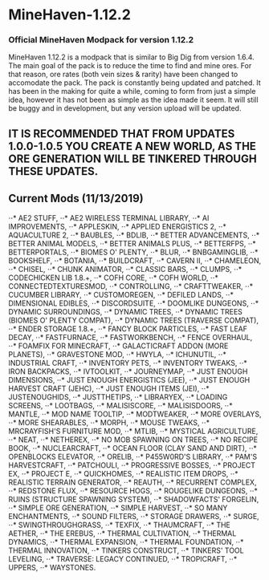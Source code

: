 # MineHaven-1.12.2
### Official MineHaven Modpack for version 1.12.2

MineHaven 1.12.2 is a modpack that is similar to Big Dig from version 1.6.4. The main goal of the pack is to reduce the time to find and mine ores.
For that reason, ore rates (both vein sizes & rarity) have been changed to accomodate the pack. The pack is constantly being updated and patched. It has been in the making for quite a while, coming to form from just a simple idea, however it has not been as simple as the idea made it seem. It will still be buggy and in development, but any version upload will be updated. 

## IT IS RECOMMENDED THAT FROM UPDATES 1.0.0-1.0.5 YOU CREATE A NEW WORLD, AS THE ORE GENERATION WILL BE TINKERED THROUGH THESE UPDATES.

## Current Mods (11/13/2019)
⋅⋅* AE2 STUFF,
⋅⋅* AE2 WIRELESS TERMINAL LIBRARY,
⋅⋅* AI IMPROVEMENTS,
⋅⋅* APPLESKIN,
⋅⋅* APPLIED ENERGISTICS 2,
⋅⋅* AQUACULTURE 2,
⋅⋅* BAUBLES,
⋅⋅* BDLIB,
⋅⋅* BETTER ADVANCEMENTS,
⋅⋅* BETTER ANIMAL MODELS,
⋅⋅* BETTER ANIMALS PLUS,
⋅⋅* BETTERFPS,
⋅⋅* BETTERPORTALS,
⋅⋅* BIOMES O' PLENTY,
⋅⋅* BLUR,
⋅⋅* BNBGAMINGLIB,
⋅⋅* BOOKSHELF,
⋅⋅* BOTANIA,
⋅⋅* BUILDCRAFT,
⋅⋅* CAVERN II,
⋅⋅* CHAMELEON,
⋅⋅* CHISEL,
⋅⋅* CHUNK ANIMATOR,
⋅⋅* CLASSIC BARS,
⋅⋅* CLUMPS,
⋅⋅* CODECHICKEN LIB 1.8.+,
⋅⋅* COFH CORE,
⋅⋅* COFH WORLD,
⋅⋅* CONNECTEDTEXTURESMOD,
⋅⋅* CONTROLLING,
⋅⋅* CRAFTTWEAKER,
⋅⋅* CUCUMBER LIBRARY,
⋅⋅* CUSTOMOREGEN,
⋅⋅* DEFILED LANDS,
⋅⋅* DIMENSIONAL EDIBLES,
⋅⋅* DISCORDSUITE,
⋅⋅* DOOMLIKE DUNGEONS,
⋅⋅* DYNAMIC SURROUNDINGS,
⋅⋅* DYNAMIC TREES,
⋅⋅* DYNAMIC TREES (BIOMES O' PLENTY COMPAT),
⋅⋅* DYNAMIC TREES (TRAVERSE COMPAT),
⋅⋅* ENDER STORAGE 1.8.+,
⋅⋅* FANCY BLOCK PARTICLES,
⋅⋅* FAST LEAF DECAY,
⋅⋅* FASTFURNACE,
⋅⋅* FASTWORKBENCH,
⋅⋅* FENCE OVERHAUL,
⋅⋅* FOAMFIX FOR MINECRAFT,
⋅⋅* GALACTICRAFT ADDON (MORE PLANETS),
⋅⋅* GRAVESTONE MOD,
⋅⋅* HWYLA,
⋅⋅* ICHUNUTIL,
⋅⋅* INDUSTRIAL CRAFT,
⋅⋅* INVENTORY PETS,
⋅⋅* INVENTORY TWEAKS,
⋅⋅* IRON BACKPACKS,
⋅⋅* IVTOOLKIT,
⋅⋅* JOURNEYMAP,
⋅⋅* JUST ENOUGH DIMENSIONS,
⋅⋅* JUST ENOUGH ENERGISTICS (JEE),
⋅⋅* JUST ENOUGH HARVEST CRAFT (JEHC),
⋅⋅* JUST ENOUGH ITEMS (JEI),
⋅⋅* JUSTENOUGHIDS,
⋅⋅* JUSTTHETIPS,
⋅⋅* LIBRARYEX,
⋅⋅* LOADING SCREENS,
⋅⋅* LOOTBAGS,
⋅⋅* MALISISCORE,
⋅⋅* MALISISDOORS,
⋅⋅* MANTLE,
⋅⋅* MOD NAME TOOLTIP,
⋅⋅* MODTWEAKER,
⋅⋅* MORE OVERLAYS,
⋅⋅* MORE SHEARABLES,
⋅⋅* MORPH,
⋅⋅* MOUSE TWEAKS,
⋅⋅* MRCRAYFISH'S FURNITURE MOD,
⋅⋅* MTLIB,
⋅⋅* MYSTICAL AGRICULTURE,
⋅⋅* NEAT,
⋅⋅* NETHEREX,
⋅⋅* NO MOB SPAWNING ON TREES,
⋅⋅* NO RECIPE BOOK,
⋅⋅* NUCLEARCRAFT,
⋅⋅* OCEAN FLOOR (CLAY SAND AND DIRT),
⋅⋅* OPENBLOCKS ELEVATOR,
⋅⋅* ORELIB,
⋅⋅* P455W0RD'S LIBRARY,
⋅⋅* PAM'S HARVESTCRAFT,
⋅⋅* PATCHOULI,
⋅⋅* PROGRESSIVE BOSSES,
⋅⋅* PROJECT EX,
⋅⋅* PROJECT E,
⋅⋅* QUICKHOMES,
⋅⋅* REALISTIC ITEM DROPS,
⋅⋅* REALISTIC TERRAIN GENERATOR,
⋅⋅* REAUTH,
⋅⋅* RECURRENT COMPLEX,
⋅⋅* REDSTONE FLUX,
⋅⋅* RESOURCE HOGS,
⋅⋅* ROUGELIKE DUNGEONS,
⋅⋅* RUINS (STRUCTURE SPAWNING SYSTEM),
⋅⋅* SHADOWFACTS' FORGELIN,
⋅⋅* SIMPLE ORE GENERATION,
⋅⋅* SIMPLE HARVEST,
⋅⋅* SO MANY ENCHANTMENTS,
⋅⋅* SOUND FILTERS,
⋅⋅* STORAGE DRAWERS,
⋅⋅* SURGE,
⋅⋅* SWINGTHROUGHGRASS,
⋅⋅* TEXFIX,
⋅⋅* THAUMCRAFT,
⋅⋅* THE AETHER,
⋅⋅* THE EREBUS,
⋅⋅* THERMAL CULTIVATION,
⋅⋅* THERMAL DYNAMICS,
⋅⋅* THERMAL EXPANSION,
⋅⋅* THERMAL FOUNDATION,
⋅⋅* THERMAL INNOVATION,
⋅⋅* TINKERS CONSTRUCT,
⋅⋅* TINKERS' TOOL LEVELING,
⋅⋅* TRAVERSE: LEGACY CONTINUED,
⋅⋅* TROPICRAFT,
⋅⋅* UPPERS,
⋅⋅* WAYSTONES.
